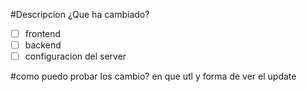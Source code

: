 #Descripcion
¿Que ha cambiado?

- [ ] frontend
- [ ] backend
- [ ] configuracion del server

#como puedo probar los cambio?
en que utl y forma de ver el update
